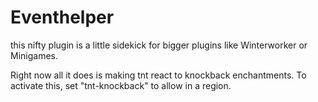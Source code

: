 # Eventhelper
this nifty plugin is a little sidekick for bigger plugins like Winterworker or Minigames.

Right now all it does is making tnt react to knockback enchantments.
To activate this, set "tnt-knockback" to allow in a region.